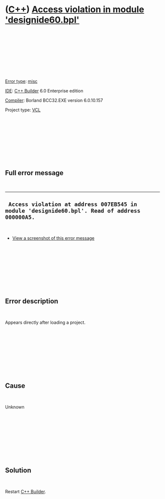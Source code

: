 



 

 

 

 

 

([C++](Cpp.md)) [Access violation in module 'designide60.bpl'](CppMiscErrorAccessViolationDesignide60Bpl.md)
==============================================================================================================

 

 

 

 

 

[Error type](CppError.md): [misc](CppMiscError.md)

[IDE](CppIde.md): [C++ Builder](CppBuilder.md) 6.0 Enterprise edition

[Compiler](CppCompiler.md): Borland BCC32.EXE version 6.0.10.157

Project type: [VCL](CppVcl.md)

 

 

 

 

 

Full error message
------------------

 

  ------------------------------------------------------------------------------------------------
  ` Access violation at address 007EB545 in module 'designide60.bpl'. Read of address 000000A5.`
  ------------------------------------------------------------------------------------------------

 

-   [View a screenshot of this error
    message](CppMiscErrorAccessViolationDesignide60Bpl.PNG)

 

 

 

 

 

Error description
-----------------

 

Appears directly after loading a project.

 

 

 

 

 

Cause
-----

 

Unknown

 

 

 

 

 

Solution
--------

 

Restart [C++ Builder](CppBuilder.md).

 

 

 

 

 





 



